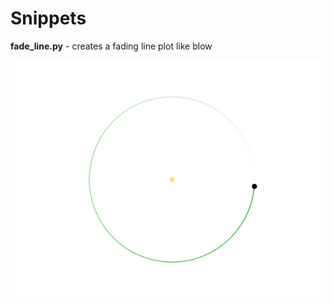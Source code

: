 # Snippets

**fade_line.py** - creates a fading line plot like blow

![FadeLinkPlot](./Images/fade_line.png)